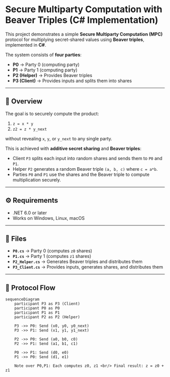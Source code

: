# Secure Multiparty Computation with Beaver Triples (C# Implementation)

This project demonstrates a simple **Secure Multiparty Computation (MPC)** protocol for multiplying secret-shared values using **Beaver triples**, implemented in **C#**.

The system consists of **four parties**:

- **P0** → Party 0 (computing party)  
- **P1** → Party 1 (computing party)  
- **P2 (Helper)** → Provides Beaver triples  
- **P3 (Client)** → Provides inputs and splits them into shares  

---

## 📖 Overview

The goal is to securely compute the product:

1. `z = x * y`  
2. `z2 = z * y_next`  

without revealing `x`, `y`, or `y_next` to any single party.  

This is achieved with **additive secret sharing** and **Beaver triples**:

- Client `P3` splits each input into random shares and sends them to `P0` and `P1`.  
- Helper `P2` generates a random Beaver triple `(a, b, c)` where `c = a*b`.  
- Parties `P0` and `P1` use the shares and the Beaver triple to compute multiplication securely.  

---

## ⚙️ Requirements

- .NET 6.0 or later  
- Works on Windows, Linux, macOS  

---

## 📂 Files

- **`P0.cs`** → Party 0 (computes `z0` shares)  
- **`P1.cs`** → Party 1 (computes `z1` shares)  
- **`P2_Helper.cs`** → Generates Beaver triples and distributes them  
- **`P3_Client.cs`** → Provides inputs, generates shares, and distributes them  

---

## 🔌 Protocol Flow

```mermaid
sequenceDiagram
    participant P3 as P3 (Client)
    participant P0 as P0
    participant P1 as P1
    participant P2 as P2 (Helper)

    P3 ->> P0: Send (x0, y0, y0_next)
    P3 ->> P1: Send (x1, y1, y1_next)

    P2 ->> P0: Send (a0, b0, c0)
    P2 ->> P1: Send (a1, b1, c1)

    P0 ->> P1: Send (d0, e0)
    P1 ->> P0: Send (d1, e1)

    Note over P0,P1: Each computes z0, z1 <br/> Final result: z = z0 + z1
